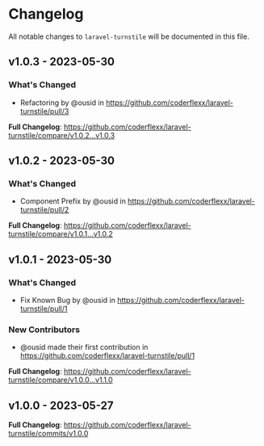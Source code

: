 # Changelog

All notable changes to `laravel-turnstile` will be documented in this file.

## v1.0.3 - 2023-05-30

### What's Changed

- Refactoring by @ousid in https://github.com/coderflexx/laravel-turnstile/pull/3

**Full Changelog**: https://github.com/coderflexx/laravel-turnstile/compare/v1.0.2...v1.0.3

## v1.0.2 - 2023-05-30

### What's Changed

- Component Prefix by @ousid in https://github.com/coderflexx/laravel-turnstile/pull/2

**Full Changelog**: https://github.com/coderflexx/laravel-turnstile/compare/v1.0.1...v1.0.2

## v1.0.1 - 2023-05-30

### What's Changed

- Fix Known Bug by @ousid in https://github.com/coderflexx/laravel-turnstile/pull/1

### New Contributors

- @ousid made their first contribution in https://github.com/coderflexx/laravel-turnstile/pull/1

**Full Changelog**: https://github.com/coderflexx/laravel-turnstile/compare/v1.0.0...v1.1.0

## v1.0.0 - 2023-05-27

**Full Changelog**: https://github.com/coderflexx/laravel-turnstile/commits/v1.0.0
